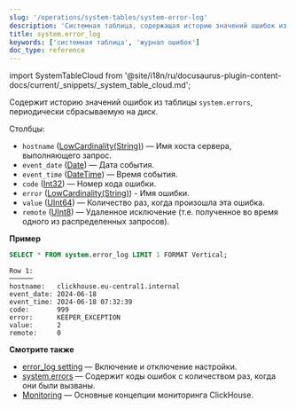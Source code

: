```yaml
---
slug: '/operations/system-tables/system-error-log'
description: 'Системная таблица, содержащая историю значений ошибок из таблицы `system.errors`,'
title: system.error_log
keywords: ['системная таблица', 'журнал ошибок']
doc_type: reference
---
```

import SystemTableCloud from '@site/i18n/ru/docusaurus-plugin-content-docs/current/_snippets/_system_table_cloud.md';

<SystemTableCloud/>

Содержит историю значений ошибок из таблицы `system.errors`, периодически сбрасываемую на диск.

Столбцы:
- `hostname` ([LowCardinality(String)](../../sql-reference/data-types/string.md)) — Имя хоста сервера, выполняющего запрос.
- `event_date` ([Date](../../sql-reference/data-types/date.md)) — Дата события.
- `event_time` ([DateTime](../../sql-reference/data-types/datetime.md)) — Время события.
- `code` ([Int32](../../sql-reference/data-types/int-uint.md)) — Номер кода ошибки.
- `error` ([LowCardinality(String)](../../sql-reference/data-types/string.md)) - Имя ошибки.
- `value` ([UInt64](../../sql-reference/data-types/int-uint.md)) — Количество раз, когда произошла эта ошибка.
- `remote` ([UInt8](../../sql-reference/data-types/int-uint.md)) — Удаленное исключение (т.е. полученное во время одного из распределенных запросов).

**Пример**

```sql
SELECT * FROM system.error_log LIMIT 1 FORMAT Vertical;
```

```text
Row 1:
──────
hostname:   clickhouse.eu-central1.internal
event_date: 2024-06-18
event_time: 2024-06-18 07:32:39
code:       999
error:      KEEPER_EXCEPTION
value:      2
remote:     0
```

**Смотрите также**

- [error_log setting](../../operations/server-configuration-parameters/settings.md#error_log) — Включение и отключение настройки.
- [system.errors](../../operations/system-tables/errors.md) — Содержит коды ошибок с количеством раз, когда они были вызваны.
- [Monitoring](../../operations/monitoring.md) — Основные концепции мониторинга ClickHouse.